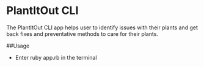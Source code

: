 # PlantItOut CLI
The PlantItOut CLI app helps user to identify issues with their plants and get back fixes and preventative methods to care for their plants.

##Usage
- Enter ruby app.rb in the terminal 

